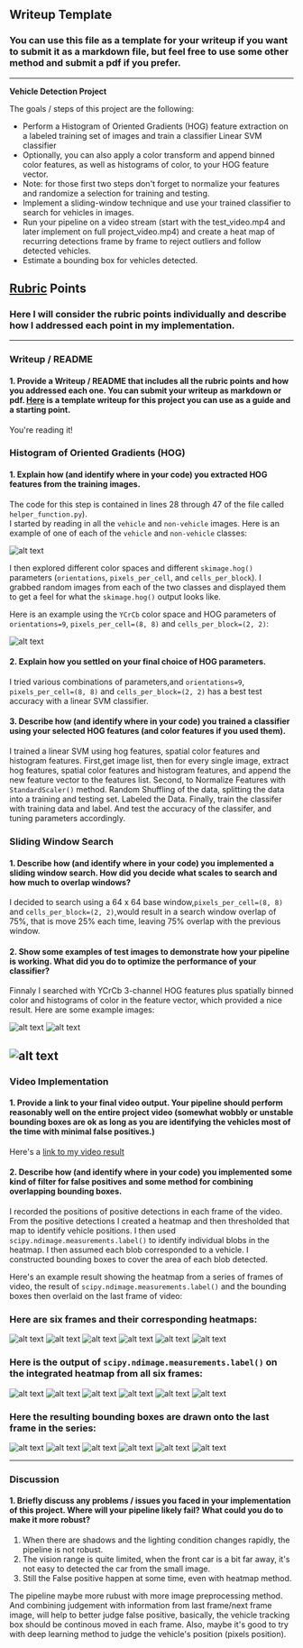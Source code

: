 ## Writeup Template
### You can use this file as a template for your writeup if you want to submit it as a markdown file, but feel free to use some other method and submit a pdf if you prefer.

---

**Vehicle Detection Project**

The goals / steps of this project are the following:

* Perform a Histogram of Oriented Gradients (HOG) feature extraction on a labeled training set of images and train a classifier Linear SVM classifier
* Optionally, you can also apply a color transform and append binned color features, as well as histograms of color, to your HOG feature vector. 
* Note: for those first two steps don't forget to normalize your features and randomize a selection for training and testing.
* Implement a sliding-window technique and use your trained classifier to search for vehicles in images.
* Run your pipeline on a video stream (start with the test_video.mp4 and later implement on full project_video.mp4) and create a heat map of recurring detections frame by frame to reject outliers and follow detected vehicles.
* Estimate a bounding box for vehicles detected.

[//]: # (Image References)
[image1]: ./output_images/car_notcar.jpg
[image2]: ./output_images/hog.jpg
[image3]: ./output_images/sliding_window1.jpg
[image4]: ./output_images/sliding_window2.jpg
[image5]: ./output_images/heatmap1.jpg
[image6]: ./output_images/heatmap2.jpg
[image7]: ./output_images/heatmap3.jpg
[image8]: ./output_images/heatmap4.jpg
[image9]: ./output_images/heatmap5.jpg
[image10]: ./output_images/heatmap6.jpg
[image11]: ./output_images/labels1.jpg
[image12]: ./output_images/labels2.jpg
[image13]: ./output_images/labels3.jpg
[image14]: ./output_images/labels4.jpg
[image15]: ./output_images/labels5.jpg
[image16]: ./output_images/labels6.jpg
[image17]: ./output_images/test1.jpg
[image18]: ./output_images/test2.jpg
[image19]: ./output_images/test3.jpg
[image20]: ./output_images/test4.jpg
[image21]: ./output_images/test5.jpg
[image22]: ./output_images/test6.jpg
[video1]: ./output_images.mp4

## [Rubric](https://review.udacity.com/#!/rubrics/513/view) Points
### Here I will consider the rubric points individually and describe how I addressed each point in my implementation.  

---
### Writeup / README

#### 1. Provide a Writeup / README that includes all the rubric points and how you addressed each one.  You can submit your writeup as markdown or pdf.  [Here](https://github.com/udacity/CarND-Vehicle-Detection/blob/master/writeup_template.md) is a template writeup for this project you can use as a guide and a starting point.  

You're reading it!

### Histogram of Oriented Gradients (HOG)

#### 1. Explain how (and identify where in your code) you extracted HOG features from the training images.

The code for this step is contained in lines 28 through 47 of the file called `helper_function.py`).  
I started by reading in all the `vehicle` and `non-vehicle` images.  Here is an example of one of each of the `vehicle` and `non-vehicle` classes:

![alt text][image1]

I then explored different color spaces and different `skimage.hog()` parameters (`orientations`, `pixels_per_cell`, and `cells_per_block`).  I grabbed random images from each of the two classes and displayed them to get a feel for what the `skimage.hog()` output looks like.

Here is an example using the `YCrCb` color space and HOG parameters of `orientations=9`, `pixels_per_cell=(8, 8)` and `cells_per_block=(2, 2)`:


![alt text][image2]

#### 2. Explain how you settled on your final choice of HOG parameters.

I tried various combinations of parameters,and `orientations=9`, `pixels_per_cell=(8, 8)` and `cells_per_block=(2, 2)` has a best test accuracy with a linear SVM classifier.

#### 3. Describe how (and identify where in your code) you trained a classifier using your selected HOG features (and color features if you used them).

I trained a linear SVM using hog features, spatial color features and histogram features. 
First,get image list, then for every single image,  extract hog features, spatial color features and histogram features, and append the new feature vector to the features list.
Second, to Normalize Features with `StandardScaler()` method. Random Shuffling of the data, splitting the data into a training and testing set. Labeled the Data.
Finally, train the classifer with training data and label. And test the accuracy of the classifer, and tuning parameters accordingly. 

### Sliding Window Search

#### 1. Describe how (and identify where in your code) you implemented a sliding window search.  How did you decide what scales to search and how much to overlap windows?

I decided to search  using a 64 x 64 base window,`pixels_per_cell=(8, 8)` and `cells_per_block=(2, 2)`,would result in a search window overlap of 75%, that is move 25% each time, leaving 75% overlap with the previous window.

#### 2. Show some examples of test images to demonstrate how your pipeline is working.  What did you do to optimize the performance of your classifier?

Finnaly I searched with YCrCb 3-channel HOG features plus spatially binned color and histograms of color in the feature vector, which provided a nice result.  Here are some example images:

![alt text][image3]
![alt text][image4]

![alt text][image4]
---

### Video Implementation

#### 1. Provide a link to your final video output.  Your pipeline should perform reasonably well on the entire project video (somewhat wobbly or unstable bounding boxes are ok as long as you are identifying the vehicles most of the time with minimal false positives.)
Here's a [link to my video result](./test_videos_output/project_video.mp4)


#### 2. Describe how (and identify where in your code) you implemented some kind of filter for false positives and some method for combining overlapping bounding boxes.

I recorded the positions of positive detections in each frame of the video.  From the positive detections I created a heatmap and then thresholded that map to identify vehicle positions.  I then used `scipy.ndimage.measurements.label()` to identify individual blobs in the heatmap.  I then assumed each blob corresponded to a vehicle.  I constructed bounding boxes to cover the area of each blob detected.  

Here's an example result showing the heatmap from a series of frames of video, the result of `scipy.ndimage.measurements.label()` and the bounding boxes then overlaid on the last frame of video:

### Here are six frames and their corresponding heatmaps:

![alt text][image5]
![alt text][image6]
![alt text][image7]
![alt text][image8]
![alt text][image9]
![alt text][image10]

### Here is the output of `scipy.ndimage.measurements.label()` on the integrated heatmap from all six frames:
![alt text][image11]
![alt text][image12]
![alt text][image13]
![alt text][image14]
![alt text][image15]
![alt text][image16]

### Here the resulting bounding boxes are drawn onto the last frame in the series:
![alt text][image17]
![alt text][image18]
![alt text][image19]
![alt text][image20]
![alt text][image21]
![alt text][image22]

---

### Discussion

#### 1. Briefly discuss any problems / issues you faced in your implementation of this project.  Where will your pipeline likely fail?  What could you do to make it more robust?

1. When there are shadows and the lighting condition changes rapidly, the pipeline is not robust.
2. The vision range is quite limited, when the front car is a bit far away, it's not easy to detected the car from the small image.
3. Still the False positive happen at some time, even with heatmap method.

The pipeline maybe more rubust with more image preprocessing method. 
And combining judgement with information from last frame/next frame image, will help to better judge false positive, basically, the  vehicle tracking box should be continous moved in each frame.
Also, maybe it's good to try with deep learning method to judge the vehicle's position (pixels position).

